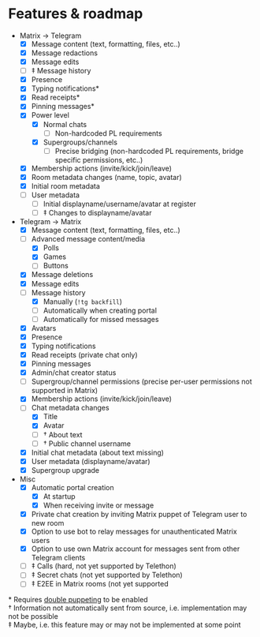 # Features & roadmap

* Matrix → Telegram
  * [x] Message content (text, formatting, files, etc..)
  * [x] Message redactions
  * [x] Message edits
  * [ ] ‡ Message history
  * [x] Presence
  * [x] Typing notifications*
  * [x] Read receipts*
  * [x] Pinning messages*
  * [x] Power level
    * [x] Normal chats
      * [ ] Non-hardcoded PL requirements
	* [x] Supergroups/channels
	  * [ ] Precise bridging (non-hardcoded PL requirements, bridge specific permissions, etc..)
  * [x] Membership actions (invite/kick/join/leave)
  * [x] Room metadata changes (name, topic, avatar)
  * [x] Initial room metadata
  * [ ] User metadata
    * [ ] Initial displayname/username/avatar at register
    * [ ] ‡ Changes to displayname/avatar
* Telegram → Matrix
  * [x] Message content (text, formatting, files, etc..)
  * [ ] Advanced message content/media
    * [x] Polls
	* [x] Games
	* [ ] Buttons
  * [x] Message deletions
  * [x] Message edits
  * [ ] Message history
    * [x] Manually (`!tg backfill`)
    * [ ] Automatically when creating portal
    * [ ] Automatically for missed messages
  * [x] Avatars
  * [x] Presence
  * [x] Typing notifications
  * [x] Read receipts (private chat only)
  * [x] Pinning messages
  * [x] Admin/chat creator status
  * [ ] Supergroup/channel permissions (precise per-user permissions not supported in Matrix)
  * [x] Membership actions (invite/kick/join/leave)
  * [ ] Chat metadata changes
    * [x] Title
    * [x] Avatar
    * [ ] † About text
    * [ ] † Public channel username
  * [x] Initial chat metadata (about text missing)
  * [x] User metadata (displayname/avatar)
  * [x] Supergroup upgrade
* Misc
  * [x] Automatic portal creation
    * [x] At startup
    * [x] When receiving invite or message
  * [x] Private chat creation by inviting Matrix puppet of Telegram user to new room
  * [x] Option to use bot to relay messages for unauthenticated Matrix users
  * [x] Option to use own Matrix account for messages sent from other Telegram clients
  * [ ] ‡ Calls (hard, not yet supported by Telethon)
  * [ ] ‡ Secret chats (not yet supported by Telethon)
  * [ ] ‡ E2EE in Matrix rooms (not yet supported 

\* Requires [double puppeting](https://github.com/tulir/mautrix-telegram/wiki/Authentication#replacing-telegram-accounts-matrix-puppet-with-matrix-account) to be enabled  
† Information not automatically sent from source, i.e. implementation may not be possible  
‡ Maybe, i.e. this feature may or may not be implemented at some point
